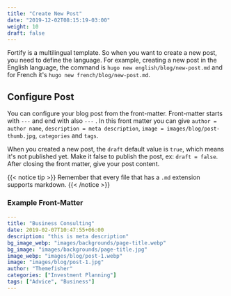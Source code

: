 ```yaml
---
title: "Create New Post"
date: "2019-12-02T08:15:19-03:00"
weight: 10
draft: false
---
```


Fortify is a multilingual template. So when you want to create a new post, you need to define the language. For example, creating a new post in the English language, the command is `hugo new english/blog/new-post.md` and for French it's `hugo new french/blog/new-post.md`.

## Configure Post

You can configure your blog post from the front-matter. Front-matter starts with `---` and end with also `---` . In this front matter you can give `author = author name`, `description = meta description`, `image = images/blog/post-thumb.jpg`, `categories` and `tags`.

When you created a new post, the `draft` default value is `true`, which means it's not published yet. Make it false to publish the post, ex: `draft = false`.
After closing the front matter, give your post content.

{{< notice tip >}}
Remember that every file that has a `.md` extension supports markdown.
{{< /notice >}}

### Example Front-Matter

```yml
---
title: "Business Consulting"
date: 2019-02-07T10:47:55+06:00
description: "this is meta description"
bg_image_webp: "images/backgrounds/page-title.webp"
bg_image: "images/backgrounds/page-title.jpg"
image_webp: "images/blog/post-1.webp"
image: "images/blog/post-1.jpg"
author: "Themefisher"
categories: ["Investment Planning"]
tags: ["Advice", "Business"]
---
```
